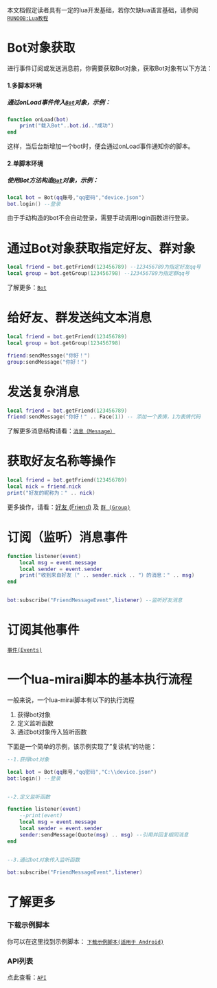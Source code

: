本文档假定读者具有一定的lua开发基础，若你欠缺lua语言基础，请参阅[`RUNOOB:Lua教程`](https://www.runoob.com/lua/lua-tutorial.html)

# Bot对象获取

进行事件订阅或发送消息前，你需要获取Bot对象，获取Bot对象有以下方法：

#### 1.多脚本环境

##### 通过onLoad事件传入[`Bot`](/docs/bot.md)对象，示例：

``` lua
function onLoad(bot)
    print("载入Bot"..bot.id.."成功")
end
```

这样，当后台新增加一个bot时，便会通过onLoad事件通知你的脚本。

#### 2.单脚本环境

##### 使用Bot方法构造[`Bot`](/docs/bot.md)对象，示例：

``` lua
local bot = Bot(qq账号,"qq密码","device.json")
bot.login() --登录
```

由于手动构造的bot不会自动登录，需要手动调用login函数进行登录。



# 通过Bot对象获取指定好友、群对象

``` lua
local friend = bot.getFriend(123456789) --123456789为指定好友qq号
local group = bot.getGroup(123456798) --123456789为指定群qq号
```

了解更多：[`Bot`](/docs/bot.md)

# 给好友、群发送纯文本消息

``` lua
local friend = bot.getFriend(123456789)
local group = bot.getGroup(123456798)

friend:sendMessage("你好！")
group:sendMessage("你好！")
```

# 发送复杂消息

``` lua
local friend = bot.getFriend(123456789)
friend:sendMessage("你好！" .. Face(1)) -- 添加一个表情，1为表情代码
```



了解更多消息结构请看：[`消息（Message）`](/docs/message.md)

# 获取好友名称等操作

``` lua
local friend = bot.getFriend(123456789)
local nick = friend.nick
print("好友的昵称为：" .. nick)
```

更多操作，请看：[好友 (Friend)](/docs/friend.md)  及 [`群 (Group)`](/docs/group.md)

# 订阅（监听）消息事件

```lua
function listener(event)
    local msg = event.message
    local sender = event.sender
    print("收到来自好友（" .. sender.nick .. "）的消息：" .. msg)
end


bot:subscribe("FriendMessageEvent",listener) --监听好友消息
```



# 订阅其他事件

[`事件(Events)`](/docs/events.md)



# 一个lua-mirai脚本的基本执行流程

一般来说，一个lua-mirai脚本有以下的执行流程

1. 获得bot对象
2. 定义监听函数
3. 通过bot对象传入监听函数

下面是一个简单的示例，该示例实现了”复读机“的功能：

```lua
--1.获得bot对象

local bot = Bot(qq账号,"qq密码","C:\\device.json")
bot:login() --登录


--2.定义监听函数

function listener(event)
    --print(event)
    local msg = event.message
    local sender = event.sender
    sender:sendMessage(Quote(msg) .. msg) --引用并回复相同消息
end


--3.通过bot对象传入监听函数

bot:subscribe("FriendMessageEvent",listener)
```

# 了解更多

### 下载示例脚本

你可以在这里找到示例脚本： [`下载示例脚本(适用于 Android)`](https://github.com/only52607/lua-/tree/master/demos)

### API列表

点此查看：[`API`](/docs/apis.md)